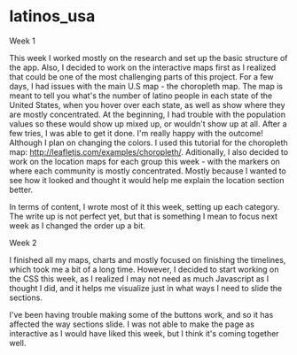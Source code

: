 # latinos_usa

Week 1

This week I worked mostly on the research and set up the basic structure of the app. Also, I decided to work on the interactive maps first as I realized that could be one of the most challenging parts of this project.
For a few days, I had issues with the main U.S map - the choropleth map. The map is meant to tell you what's the number of latino people in each state of the United States, when you hover over each state, as well as show where they are mostly concentrated. At the beginning, I had trouble with the population values so these would show up mixed up, or wouldn't show up at all. After a few tries, I was able to get it done. I'm really happy with the outcome! Although I plan on changing the colors. I used this tutorial for the choropleth map: http://leafletjs.com/examples/choropleth/.
Aditionally, I also decided to work on the location maps for each group this week - with the markers on where each community is mostly concentrated. Mostly because I wanted to see how it looked and thought it would help me explain the location section better.

In terms of content, I wrote most of it this week, setting up each category. The write up is not perfect yet, but that is something I mean to focus next week as I changed the order up a bit.


Week 2


I finished all my maps, charts and mostly focused on finishing the timelines, which took me a bit of a long time. However, I decided to start working on the CSS this week, as I realized I may not need as much Javascript as I thought I did, and it helps me visualize just in what ways I need to slide the sections.

 I've been having trouble making some of the buttons work, and so it has affected the way sections slide. I was not able to make the page as interactive as I would have liked this week, but I think it's coming together well.
